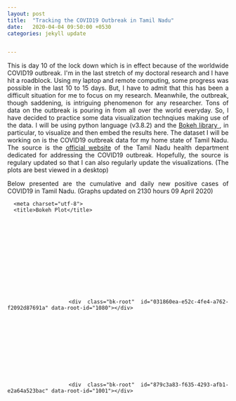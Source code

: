 ```yaml
---
layout: post
title:  "Tracking the COVID19 Outbreak in Tamil Nadu"
date:   2020-04-04 09:50:00 +0530
categories: jekyll update


---
```


<div style="text-align:justify">
<p>
This is day 10 of the lock down which is in effect because of the worldwide COVID19 outbreak. I'm in the last stretch of my doctoral research and I have hit a roadblock. Using my laptop and remote computing, some progress was possible in the last 10 to 15 days. But, I have to admit that this has been a difficult situation for me to focus on my research. Meanwhile, the outbreak, though saddening, is intriguing phenomenon for any researcher. Tons of data on the outbreak is pouring in from all over the world everyday. So, I have decided to practice some data visualization technqiues making use of the data. I will be using python language (v3.8.2) and the <a href= "https://bokeh.org/" >Bokeh library </a>, in particular, to visualize and then embed the results here. The dataset I will be working on is the COVID19 outbreak data for my home state of Tamil Nadu. The source is the <a href="https://stopcorona.tn.gov.in/">official website</a> of the Tamil Nadu health department dedicated for addressing the COVID19 outbreak. Hopefully, the source is regulary updated so that I can also regularly update the visualizations. (The plots are best viewed in a desktop)
</p>

<p>
Below presented are the cumulative and daily new positive cases of COVID19 in Tamil Nadu. 
(Graphs updated on 2130 hours 09 April 2020)
</p>
<head>

      <meta charset="utf-8">
      <title>Bokeh Plot</title>


​      
​        
​          
​        
​        
​          
        <script type="text/javascript" src="https://cdn.bokeh.org/bokeh/release/bokeh-2.0.1.min.js" integrity="sha384-JpP8FXbgAZLkfur7LiK3j9AGBhHNIvF742meBJrjO2ShJDhCG2I1uVvW+0DUtrmc" crossorigin="anonymous"></script>
        <script type="text/javascript">
            Bokeh.set_log_level("info");
        </script>


​      
​      
​    
  </head>


  <body>
    
      
        
          
          
            
              <div class="bk-root" id="031860ea-e52c-4fe4-a762-f2092d87691a" data-root-id="1080"></div>


​          
​        
​      
​      
        <script type="application/json" id="1251">
          {"bd0f73ec-6c03-4d17-8b4f-6d2debea8b70":{"roots":{"references":[{"attributes":{"axis":{"id":"1016"},"dimension":1,"ticker":null},"id":"1019","type":"Grid"},{"attributes":{"bottom_units":"screen","fill_alpha":0.5,"fill_color":"lightgrey","left_units":"screen","level":"overlay","line_alpha":1.0,"line_color":"black","line_dash":[4,4],"line_width":2,"render_mode":"css","right_units":"screen","top_units":"screen"},"id":"1065","type":"BoxAnnotation"},{"attributes":{},"id":"1064","type":"HelpTool"},{"attributes":{"overlay":{"id":"1026"}},"id":"1022","type":"BoxZoomTool"},{"attributes":{"axis":{"id":"1055"},"dimension":1,"ticker":null},"id":"1058","type":"Grid"},{"attributes":{},"id":"1025","type":"HelpTool"},{"attributes":{"axis_label_text_font_size":"15pt","formatter":{"id":"1089"},"major_label_orientation":1.5707963267948966,"major_label_text_font_size":"10pt","ticker":{"id":"1053"}},"id":"1052","type":"CategoricalAxis"},{"attributes":{},"id":"1020","type":"PanTool"},{"attributes":{},"id":"1021","type":"WheelZoomTool"},{"attributes":{},"id":"1023","type":"SaveTool"},{"attributes":{},"id":"1024","type":"ResetTool"},{"attributes":{},"id":"1087","type":"BasicTickFormatter"},{"attributes":{},"id":"1056","type":"BasicTicker"},{"attributes":{},"id":"1060","type":"WheelZoomTool"},{"attributes":{"active_drag":"auto","active_inspect":"auto","active_multi":null,"active_scroll":"auto","active_tap":"auto","tools":[{"id":"1059"},{"id":"1060"},{"id":"1061"},{"id":"1062"},{"id":"1063"},{"id":"1064"},{"id":"1078"}]},"id":"1066","type":"Toolbar"},{"attributes":{"overlay":{"id":"1065"}},"id":"1061","type":"BoxZoomTool"},{"attributes":{},"id":"1089","type":"CategoricalTickFormatter"},{"attributes":{},"id":"1062","type":"SaveTool"},{"attributes":{},"id":"1048","type":"CategoricalScale"},{"attributes":{"source":{"id":"1001"}},"id":"1077","type":"CDSView"},{"attributes":{"axis":{"id":"1052"},"ticker":null},"id":"1054","type":"Grid"},{"attributes":{"axis_label":"No. of Cases","axis_label_text_font":"times","axis_label_text_font_size":"15pt","axis_label_text_font_style":"normal","formatter":{"id":"1087"},"major_label_text_font_size":"10pt","ticker":{"id":"1056"}},"id":"1055","type":"LinearAxis"},{"attributes":{"data_source":{"id":"1001"},"glyph":{"id":"1074"},"hover_glyph":null,"muted_glyph":null,"nonselection_glyph":{"id":"1075"},"selection_glyph":null,"view":{"id":"1077"}},"id":"1076","type":"GlyphRenderer"},{"attributes":{},"id":"1050","type":"LinearScale"},{"attributes":{"fill_alpha":{"value":0.1},"fill_color":{"value":"#1f77b4"},"line_alpha":{"value":0.1},"line_color":{"value":"#1f77b4"},"top":{"field":"daily_counts"},"width":{"value":0.9},"x":{"field":"x"}},"id":"1075","type":"VBar"},{"attributes":{},"id":"1091","type":"UnionRenderers"},{"attributes":{},"id":"1092","type":"Selection"},{"attributes":{"children":[{"id":"1003"},{"id":"1041"}]},"id":"1080","type":"Column"},{"attributes":{"bottom_units":"screen","fill_alpha":0.5,"fill_color":"lightgrey","left_units":"screen","level":"overlay","line_alpha":1.0,"line_color":"black","line_dash":[4,4],"line_width":2,"render_mode":"css","right_units":"screen","top_units":"screen"},"id":"1026","type":"BoxAnnotation"},{"attributes":{"active_drag":"auto","active_inspect":"auto","active_multi":null,"active_scroll":"auto","active_tap":"auto","tools":[{"id":"1020"},{"id":"1021"},{"id":"1022"},{"id":"1023"},{"id":"1024"},{"id":"1025"},{"id":"1039"}]},"id":"1027","type":"Toolbar"},{"attributes":{"source":{"id":"1001"}},"id":"1038","type":"CDSView"},{"attributes":{},"id":"1059","type":"PanTool"},{"attributes":{"data_source":{"id":"1001"},"glyph":{"id":"1035"},"hover_glyph":null,"muted_glyph":null,"nonselection_glyph":{"id":"1036"},"selection_glyph":null,"view":{"id":"1038"}},"id":"1037","type":"GlyphRenderer"},{"attributes":{"fill_alpha":{"value":0.1},"fill_color":{"value":"#1f77b4"},"line_alpha":{"value":0.1},"line_color":{"value":"#1f77b4"},"top":{"field":"pos_counts"},"width":{"value":0.9},"x":{"field":"x"}},"id":"1036","type":"VBar"},{"attributes":{"below":[{"id":"1052"}],"center":[{"id":"1054"},{"id":"1058"}],"left":[{"id":"1055"}],"plot_height":400,"renderers":[{"id":"1076"}],"title":{"id":"1042"},"toolbar":{"id":"1066"},"x_range":{"id":"1044"},"x_scale":{"id":"1048"},"y_range":{"id":"1046"},"y_scale":{"id":"1050"}},"id":"1041","subtype":"Figure","type":"Plot"},{"attributes":{},"id":"1053","type":"CategoricalTicker"},{"attributes":{"callback":null,"tooltips":[["DATE","@x"],["No. of cases","@daily_counts"]]},"id":"1078","type":"HoverTool"},{"attributes":{"fill_color":{"value":"#1f77b4"},"line_color":{"value":"#1f77b4"},"top":{"field":"daily_counts"},"width":{"value":0.9},"x":{"field":"x"}},"id":"1074","type":"VBar"},{"attributes":{"text":"Number of daily positive cases","text_font_size":{"value":"20pt"}},"id":"1042","type":"Title"},{"attributes":{},"id":"1046","type":"DataRange1d"},{"attributes":{},"id":"1063","type":"ResetTool"},{"attributes":{"callback":null,"tooltips":[["DATE","@x"],["No. of cases","@pos_counts"]]},"id":"1039","type":"HoverTool"},{"attributes":{"factors":["05-Mar","06-Mar","07-Mar","08-Mar","09-Mar","10-Mar","11-Mar","12-Mar","13-Mar","14-Mar","15-Mar","16-Mar","17-Mar","18-Mar","19-Mar","20-Mar","21-Mar","22-Mar","23-Mar","24-Mar","25-Mar","26-Mar","27-Mar","28-Mar","29-Mar","30-Mar","31-Mar","01-Apr","02-Apr","03-Apr","04-Apr","05-Apr","06-Apr","07-Apr","08-Apr","09-Apr","10-Apr","11-Apr","12-Apr","13-Apr","14-Apr"]},"id":"1002","type":"FactorRange"},{"attributes":{"data":{"daily_counts":["0","0","1","0","0","0","0","0","0","0","0","0","0","1","1","0","3","1","2","6","8","6","9","4","8","17","57","110","75","102","74","86","50","69","48","96","77","58","106","98","31"],"pos_counts":["0","0","1","0","1","1","1","1","1","1","1","1","1","2","3","3","6","7","9","15","23","29","38","42","50","67","124","234","309","411","485","571","621","690","738","834","911","969","1075","1173","1204"],"x":["05-Mar","06-Mar","07-Mar","08-Mar","09-Mar","10-Mar","11-Mar","12-Mar","13-Mar","14-Mar","15-Mar","16-Mar","17-Mar","18-Mar","19-Mar","20-Mar","21-Mar","22-Mar","23-Mar","24-Mar","25-Mar","26-Mar","27-Mar","28-Mar","29-Mar","30-Mar","31-Mar","01-Apr","02-Apr","03-Apr","04-Apr","05-Apr","06-Apr","07-Apr","08-Apr","09-Apr","10-Apr","11-Apr","12-Apr","13-Apr","14-Apr"]},"selected":{"id":"1092"},"selection_policy":{"id":"1091"}},"id":"1001","type":"ColumnDataSource"},{"attributes":{},"id":"1009","type":"CategoricalScale"},{"attributes":{"fill_color":{"value":"#1f77b4"},"line_color":{"value":"#1f77b4"},"top":{"field":"pos_counts"},"width":{"value":0.9},"x":{"field":"x"}},"id":"1035","type":"VBar"},{"attributes":{},"id":"1083","type":"BasicTickFormatter"},{"attributes":{"text":"Number of positive cases (Cumulative)","text_font_size":{"value":"20pt"}},"id":"1004","type":"Title"},{"attributes":{"below":[{"id":"1013"}],"center":[{"id":"1015"},{"id":"1019"}],"left":[{"id":"1016"}],"plot_height":400,"renderers":[{"id":"1037"}],"title":{"id":"1004"},"toolbar":{"id":"1027"},"x_range":{"id":"1002"},"x_scale":{"id":"1009"},"y_range":{"id":"1007"},"y_scale":{"id":"1011"}},"id":"1003","subtype":"Figure","type":"Plot"},{"attributes":{},"id":"1085","type":"CategoricalTickFormatter"},{"attributes":{"factors":["05-Mar","06-Mar","07-Mar","08-Mar","09-Mar","10-Mar","11-Mar","12-Mar","13-Mar","14-Mar","15-Mar","16-Mar","17-Mar","18-Mar","19-Mar","20-Mar","21-Mar","22-Mar","23-Mar","24-Mar","25-Mar","26-Mar","27-Mar","28-Mar","29-Mar","30-Mar","31-Mar","01-Apr","02-Apr","03-Apr","04-Apr","05-Apr","06-Apr","07-Apr","08-Apr","09-Apr","10-Apr","11-Apr","12-Apr","13-Apr","14-Apr"]},"id":"1044","type":"FactorRange"},{"attributes":{},"id":"1011","type":"LinearScale"},{"attributes":{"axis_label":"No. of Cases","axis_label_text_font":"times","axis_label_text_font_size":"15pt","axis_label_text_font_style":"normal","formatter":{"id":"1083"},"major_label_text_font_size":"10pt","ticker":{"id":"1017"}},"id":"1016","type":"LinearAxis"},{"attributes":{},"id":"1007","type":"DataRange1d"},{"attributes":{},"id":"1014","type":"CategoricalTicker"},{"attributes":{"axis":{"id":"1013"},"ticker":null},"id":"1015","type":"Grid"},{"attributes":{"axis_label_text_font_size":"15pt","formatter":{"id":"1085"},"major_label_orientation":1.5707963267948966,"ticker":{"id":"1014"}},"id":"1013","type":"CategoricalAxis"},{"attributes":{},"id":"1017","type":"BasicTicker"}],"root_ids":["1080"]},"title":"Bokeh Application","version":"2.0.1"}}
        </script>
        <script type="text/javascript">
          (function() {
            var fn = function() {
              Bokeh.safely(function() {
                (function(root) {
                  function embed_document(root) {
                    
                  var docs_json = document.getElementById('1251').textContent;
                  var render_items = [{"docid":"bd0f73ec-6c03-4d17-8b4f-6d2debea8b70","root_ids":["1080"],"roots":{"1080":"031860ea-e52c-4fe4-a762-f2092d87691a"}}];
                  root.Bokeh.embed.embed_items(docs_json, render_items);
                
                  }
                  if (root.Bokeh !== undefined) {
                    embed_document(root);
                  } else {
                    var attempts = 0;
                    var timer = setInterval(function(root) {
                      if (root.Bokeh !== undefined) {
                        clearInterval(timer);
                        embed_document(root);
                      } else {
                        attempts++;
                        if (attempts > 100) {
                          clearInterval(timer);
                          console.log("Bokeh: ERROR: Unable to run BokehJS code because BokehJS library is missing");
                        }
                      }
                    }, 10, root)
                  }
                })(window);
              });
            };
            if (document.readyState != "loading") fn();
            else document.addEventListener("DOMContentLoaded", fn);
          })();
        </script>

  </body>
<p>
Below presented is the number of samples collected in the state of Tamil Nadu over time and the percentage of positive cases.
</p>

<head>

      <meta charset="utf-8">
      <title>Bokeh Plot</title>


​      
​        
​          
​        
​        
​          
        <script type="text/javascript" src="https://cdn.bokeh.org/bokeh/release/bokeh-2.0.1.min.js" integrity="sha384-JpP8FXbgAZLkfur7LiK3j9AGBhHNIvF742meBJrjO2ShJDhCG2I1uVvW+0DUtrmc" crossorigin="anonymous"></script>
        <script type="text/javascript">
            Bokeh.set_log_level("info");
        </script>


​      
​      
​    
  </head>


  <body>
    
      
        
          
          
            
              <div class="bk-root" id="879c3a83-f635-4293-afb1-e2a64a523bac" data-root-id="1001"></div>


​          
​        
​      
​      
        <script type="application/json" id="1268">
          {"f92fd031-2075-4a1f-a6b3-67d534a702d4":{"roots":{"references":[{"attributes":{"fill_alpha":{"value":0.1},"fill_color":{"value":"white"},"line_alpha":{"value":0.1},"line_color":{"value":"green"},"size":{"units":"screen","value":8},"x":{"field":"x"},"y":{"field":"y"}},"id":"1049","type":"Circle"},{"attributes":{},"id":"1040","type":"BasicTickFormatter"},{"attributes":{"source":{"id":"1047"}},"id":"1051","type":"CDSView"},{"attributes":{"overlay":{"id":"1025"}},"id":"1021","type":"BoxZoomTool"},{"attributes":{},"id":"1022","type":"SaveTool"},{"attributes":{"data":{"x":["05-Mar","06-Mar","07-Mar","08-Mar","09-Mar","10-Mar","11-Mar","12-Mar","13-Mar","14-Mar","15-Mar","16-Mar","17-Mar","18-Mar","19-Mar","20-Mar","21-Mar","22-Mar","23-Mar","24-Mar","25-Mar","26-Mar","27-Mar","28-Mar","29-Mar","30-Mar","31-Mar","01-Apr","02-Apr","03-Apr","04-Apr","05-Apr","06-Apr","07-Apr","08-Apr","09-Apr","10-Apr","11-Apr","12-Apr","13-Apr","14-Apr"],"y":["nan","nan","nan","nan","63","74","75","76","77","79","88","98","140","291","320","333","412","443","552","743","890","1039","1243","1500","1763","2040","2354","2726","3272","3684","4248","4612","5061","5305","6095","7267","8410","9842","10655","12746","19255"]},"selected":{"id":"1067"},"selection_policy":{"id":"1068"}},"id":"1047","type":"ColumnDataSource"},{"attributes":{},"id":"1019","type":"PanTool"},{"attributes":{},"id":"1020","type":"WheelZoomTool"},{"attributes":{"fill_color":{"value":"white"},"line_color":{"value":"green"},"size":{"units":"screen","value":8},"x":{"field":"x"},"y":{"field":"y"}},"id":"1048","type":"Circle"},{"attributes":{},"id":"1088","type":"Selection"},{"attributes":{"data_source":{"id":"1054"},"glyph":{"id":"1055"},"hover_glyph":null,"muted_glyph":null,"nonselection_glyph":{"id":"1056"},"selection_glyph":null,"view":{"id":"1058"},"y_range_name":"foo"},"id":"1057","type":"GlyphRenderer"},{"attributes":{"data_source":{"id":"1047"},"glyph":{"id":"1048"},"hover_glyph":null,"muted_glyph":null,"nonselection_glyph":{"id":"1049"},"selection_glyph":null,"view":{"id":"1051"}},"id":"1050","type":"GlyphRenderer"},{"attributes":{},"id":"1023","type":"ResetTool"},{"attributes":{},"id":"1024","type":"HelpTool"},{"attributes":{"callback":null,"tooltips":[["DATE","@x"],["No. of cases","@y"]]},"id":"1052","type":"HoverTool"},{"attributes":{"data":{"x":["05-Mar","06-Mar","07-Mar","08-Mar","09-Mar","10-Mar","11-Mar","12-Mar","13-Mar","14-Mar","15-Mar","16-Mar","17-Mar","18-Mar","19-Mar","20-Mar","21-Mar","22-Mar","23-Mar","24-Mar","25-Mar","26-Mar","27-Mar","28-Mar","29-Mar","30-Mar","31-Mar","01-Apr","02-Apr","03-Apr","04-Apr","05-Apr","06-Apr","07-Apr","08-Apr","09-Apr","10-Apr","11-Apr","12-Apr","13-Apr","14-Apr"],"y":["nan","nan","nan","nan","1.59","1.35","1.33","1.32","1.3","1.27","1.14","1.02","0.71","0.69","0.94","0.9","1.46","1.58","1.63","2.02","2.58","2.79","3.06","2.8","2.84","3.28","5.27","8.58","9.44","11.16","11.42","12.38","12.27","13.01","12.11","11.48","10.83","9.85","10.09","9.2","6.25"]},"selected":{"id":"1088"},"selection_policy":{"id":"1089"}},"id":"1054","type":"ColumnDataSource"},{"attributes":{},"id":"1089","type":"UnionRenderers"},{"attributes":{"line_alpha":0.75,"line_color":"red","line_width":3.5,"x":{"field":"x"},"y":{"field":"y"}},"id":"1055","type":"Line"},{"attributes":{"source":{"id":"1054"}},"id":"1058","type":"CDSView"},{"attributes":{"line_alpha":0.1,"line_color":"red","line_width":3.5,"x":{"field":"x"},"y":{"field":"y"}},"id":"1056","type":"Line"},{"attributes":{},"id":"1090","type":"Selection"},{"attributes":{"label":{"value":"%positive cases"},"renderers":[{"id":"1057"}]},"id":"1069","type":"LegendItem"},{"attributes":{},"id":"1091","type":"UnionRenderers"},{"attributes":{"axis_label":"%","axis_label_text_font":"times","axis_label_text_font_size":"15pt","axis_label_text_font_style":"normal","formatter":{"id":"1081"},"major_label_text_font_size":"10pt","ticker":{"id":"1082"},"y_range_name":"foo"},"id":"1075","type":"LinearAxis"},{"attributes":{"bottom_units":"screen","fill_alpha":0.5,"fill_color":"lightgrey","left_units":"screen","level":"overlay","line_alpha":1.0,"line_color":"black","line_dash":[4,4],"line_width":2,"render_mode":"css","right_units":"screen","top_units":"screen"},"id":"1025","type":"BoxAnnotation"},{"attributes":{},"id":"1065","type":"Selection"},{"attributes":{},"id":"1066","type":"UnionRenderers"},{"attributes":{},"id":"1067","type":"Selection"},{"attributes":{"active_drag":"auto","active_inspect":"auto","active_multi":null,"active_scroll":"auto","active_tap":"auto","tools":[{"id":"1019"},{"id":"1020"},{"id":"1021"},{"id":"1022"},{"id":"1023"},{"id":"1024"},{"id":"1052"}]},"id":"1026","type":"Toolbar"},{"attributes":{},"id":"1068","type":"UnionRenderers"},{"attributes":{"source":{"id":"1034"}},"id":"1038","type":"CDSView"},{"attributes":{"items":[{"id":"1046"},{"id":"1069"}],"location":"top_left"},"id":"1045","type":"Legend"},{"attributes":{"line_alpha":0.75,"line_color":"green","line_width":3.5,"x":{"field":"x"},"y":{"field":"y"}},"id":"1035","type":"Line"},{"attributes":{"line_alpha":0.1,"line_color":"green","line_width":3.5,"x":{"field":"x"},"y":{"field":"y"}},"id":"1036","type":"Line"},{"attributes":{},"id":"1042","type":"CategoricalTickFormatter"},{"attributes":{"fill_alpha":{"value":0.1},"fill_color":{"value":"white"},"line_alpha":{"value":0.1},"line_color":{"value":"red"},"size":{"units":"screen","value":8},"x":{"field":"x"},"y":{"field":"y"}},"id":"1072","type":"Circle"},{"attributes":{"data":{"x":["05-Mar","06-Mar","07-Mar","08-Mar","09-Mar","10-Mar","11-Mar","12-Mar","13-Mar","14-Mar","15-Mar","16-Mar","17-Mar","18-Mar","19-Mar","20-Mar","21-Mar","22-Mar","23-Mar","24-Mar","25-Mar","26-Mar","27-Mar","28-Mar","29-Mar","30-Mar","31-Mar","01-Apr","02-Apr","03-Apr","04-Apr","05-Apr","06-Apr","07-Apr","08-Apr","09-Apr","10-Apr","11-Apr","12-Apr","13-Apr","14-Apr"],"y":["nan","nan","nan","nan","1.59","1.35","1.33","1.32","1.3","1.27","1.14","1.02","0.71","0.69","0.94","0.9","1.46","1.58","1.63","2.02","2.58","2.79","3.06","2.8","2.84","3.28","5.27","8.58","9.44","11.16","11.42","12.38","12.27","13.01","12.11","11.48","10.83","9.85","10.09","9.2","6.25"]},"selected":{"id":"1090"},"selection_policy":{"id":"1091"}},"id":"1070","type":"ColumnDataSource"},{"attributes":{"source":{"id":"1070"}},"id":"1074","type":"CDSView"},{"attributes":{"fill_color":{"value":"white"},"line_color":{"value":"red"},"size":{"units":"screen","value":8},"x":{"field":"x"},"y":{"field":"y"}},"id":"1071","type":"Circle"},{"attributes":{"data_source":{"id":"1070"},"glyph":{"id":"1071"},"hover_glyph":null,"muted_glyph":null,"nonselection_glyph":{"id":"1072"},"selection_glyph":null,"view":{"id":"1074"},"y_range_name":"foo"},"id":"1073","type":"GlyphRenderer"},{"attributes":{"end":20000},"id":"1006","type":"Range1d"},{"attributes":{"below":[{"id":"1012"}],"center":[{"id":"1014"},{"id":"1018"},{"id":"1045"}],"extra_y_ranges":{"foo":{"id":"1033"}},"left":[{"id":"1015"}],"plot_height":400,"renderers":[{"id":"1037"},{"id":"1050"},{"id":"1057"},{"id":"1073"}],"right":[{"id":"1075"}],"title":{"id":"1002"},"toolbar":{"id":"1026"},"x_range":{"id":"1004"},"x_scale":{"id":"1008"},"y_range":{"id":"1006"},"y_scale":{"id":"1010"}},"id":"1001","subtype":"Figure","type":"Plot"},{"attributes":{"data_source":{"id":"1034"},"glyph":{"id":"1035"},"hover_glyph":null,"muted_glyph":null,"nonselection_glyph":{"id":"1036"},"selection_glyph":null,"view":{"id":"1038"}},"id":"1037","type":"GlyphRenderer"},{"attributes":{"end":15},"id":"1033","type":"Range1d"},{"attributes":{"text":"Samples collected and percentage of positive samples","text_font_size":{"value":"15pt"}},"id":"1002","type":"Title"},{"attributes":{"factors":["05-Mar","06-Mar","07-Mar","08-Mar","09-Mar","10-Mar","11-Mar","12-Mar","13-Mar","14-Mar","15-Mar","16-Mar","17-Mar","18-Mar","19-Mar","20-Mar","21-Mar","22-Mar","23-Mar","24-Mar","25-Mar","26-Mar","27-Mar","28-Mar","29-Mar","30-Mar","31-Mar","01-Apr","02-Apr","03-Apr","04-Apr","05-Apr","06-Apr","07-Apr","08-Apr","09-Apr","10-Apr","11-Apr","12-Apr","13-Apr","14-Apr"]},"id":"1004","type":"FactorRange"},{"attributes":{},"id":"1013","type":"CategoricalTicker"},{"attributes":{},"id":"1008","type":"CategoricalScale"},{"attributes":{"data":{"x":["05-Mar","06-Mar","07-Mar","08-Mar","09-Mar","10-Mar","11-Mar","12-Mar","13-Mar","14-Mar","15-Mar","16-Mar","17-Mar","18-Mar","19-Mar","20-Mar","21-Mar","22-Mar","23-Mar","24-Mar","25-Mar","26-Mar","27-Mar","28-Mar","29-Mar","30-Mar","31-Mar","01-Apr","02-Apr","03-Apr","04-Apr","05-Apr","06-Apr","07-Apr","08-Apr","09-Apr","10-Apr","11-Apr","12-Apr","13-Apr","14-Apr"],"y":["nan","nan","nan","nan","63","74","75","76","77","79","88","98","140","291","320","333","412","443","552","743","890","1039","1243","1500","1763","2040","2354","2726","3272","3684","4248","4612","5061","5305","6095","7267","8410","9842","10655","12746","19255"]},"selected":{"id":"1065"},"selection_policy":{"id":"1066"}},"id":"1034","type":"ColumnDataSource"},{"attributes":{"axis_label_text_font_size":"15pt","formatter":{"id":"1042"},"major_label_orientation":1.5707963267948966,"ticker":{"id":"1013"}},"id":"1012","type":"CategoricalAxis"},{"attributes":{},"id":"1081","type":"BasicTickFormatter"},{"attributes":{},"id":"1010","type":"LinearScale"},{"attributes":{},"id":"1082","type":"BasicTicker"},{"attributes":{"axis":{"id":"1012"},"ticker":null},"id":"1014","type":"Grid"},{"attributes":{"axis_label":"No. of Cases","axis_label_text_font":"times","axis_label_text_font_size":"15pt","axis_label_text_font_style":"normal","formatter":{"id":"1040"},"major_label_text_font_size":"10pt","ticker":{"id":"1016"}},"id":"1015","type":"LinearAxis"},{"attributes":{},"id":"1016","type":"BasicTicker"},{"attributes":{"axis":{"id":"1015"},"dimension":1,"ticker":null,"visible":false},"id":"1018","type":"Grid"},{"attributes":{"label":{"value":"samples collected"},"renderers":[{"id":"1037"}]},"id":"1046","type":"LegendItem"}],"root_ids":["1001"]},"title":"Bokeh Application","version":"2.0.1"}}
        </script>
        <script type="text/javascript">
          (function() {
            var fn = function() {
              Bokeh.safely(function() {
                (function(root) {
                  function embed_document(root) {
                    
                  var docs_json = document.getElementById('1268').textContent;
                  var render_items = [{"docid":"f92fd031-2075-4a1f-a6b3-67d534a702d4","root_ids":["1001"],"roots":{"1001":"879c3a83-f635-4293-afb1-e2a64a523bac"}}];
                  root.Bokeh.embed.embed_items(docs_json, render_items);
                
                  }
                  if (root.Bokeh !== undefined) {
                    embed_document(root);
                  } else {
                    var attempts = 0;
                    var timer = setInterval(function(root) {
                      if (root.Bokeh !== undefined) {
                        clearInterval(timer);
                        embed_document(root);
                      } else {
                        attempts++;
                        if (attempts > 100) {
                          clearInterval(timer);
                          console.log("Bokeh: ERROR: Unable to run BokehJS code because BokehJS library is missing");
                        }
                      }
                    }, 10, root)
                  }
                })(window);
              });
            };
            if (document.readyState != "loading") fn();
            else document.addEventListener("DOMContentLoaded", fn);
          })();
        </script>

  </body>
<p>
Update: 09 April 2020
</p>
<p>
There is a major concern that India is not carrying out enough tests. The state of Tamil Nadu which has a population of 82 million has conducted a total of only 7267 tests till 09 April 2020. To get some perspective, South Korea, a country which is being praised universally for its immaculate management of the COVID19 crisis has a population of about 52 million. The tests per million (TPM) is one of the highest and is seen as key to their success by experts. Tamil Nadu crossed the 100 cases mark on 31st March 2020. From 1st April 2020 to 9th April 2020, the number of tests conducted were 4913. The low number of tests conducted in Tamil Nadu makes it difficult to say for certain the degree of tranmission within the population. Also, a majority of the tests carried out was focussed on a single source group. With the arrival of nearly 50,000 rapid antibody test kits expected soon, we will hopefully get a clearer picture in the coming days. With the increase in number of tests, plateauing or decreasing of the %positive trend would be a welcome sight.
</p>
<p>
P. S.
Apart from the official Python and Bokeh documentations and numerous google searches to check and correct minor issues in the python code, there are a few sources which helped me a lot in writing this code. I'm listing them below:
<ul>
<li>   <a href="https://stackoverflow.com/questions/49722791/python-bokeh-vbar-hover-tool"> Stackoverflow question on adding hovertool to bargraph </a> </li>

<li> <a href="https://stackoverflow.com/questions/25050311/extract-first-item-of-each-sublist"> Stack Overflow question on list comprehension </a></li>

<li> Stack Overflow questions <a href="https://stackoverflow.com/questions/25199665/one-chart-with-two-different-y-axis-ranges-in-bokeh/30914348#30914348">(1) </a><a href = "https://stackoverflow.com/questions/29267141/bokeh-add-label-to-second-axis-on-the-right">(2)</a> on adding second axis.</li>
</ul>
</p>

<script type="text/javascript">

      var dataset
      d3.csv("Book2.csv",  function(error,d){
        if(error){
          console.log(error);
        }
        else
        {
        for(var i =0; i<d.length; i++){
        d[i].cumulative = +d[i].cumulative;
        d[i].new = +d[i].new;
        d[i].samples = +d[i].samples;
        d[i].percentpositive = +d[i].percentpositive;
          }
        dataset = d;
        console.log(dataset);
        }

        var w = 500;
        var h = 200;
        var barPadding = 2;
        var svg = d3.select("body")
                    .append("svg")
                    .attr("width", w)
                    .attr("height", h)
                    .attr("class", "bar-chart");

        var barChart = svg.selectAll("rect")
                .data(dataset)
                .enter()
                .append("rect")
                .attr("x",function(d, i) {
                  return i * (w / dataset.length);
                })
                .attr("y", function(d) {
                  return h - d.new; //Height minus data value
                })
                .attr("width",  w / dataset.length - barPadding)
                .attr("height", function(d){
                  return d.new;
                });
                });
</script>

